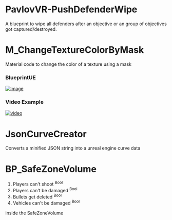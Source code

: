 # PavlovVR-PushDefenderWipe
A blueprint to wipe all defenders after an objective or an group of objectives got captured/destroyed.



# M_ChangeTextureColorByMask
Material code to change the color of a texture using a mask
### BlueprintUE
[![image](https://github.com/DarkAt26/PavlovVR-RandomBlueprintCollection/assets/84019236/9dd067b7-320f-453e-8be4-17e171cf55a2)](https://blueprintue.com/blueprint/tev1uwiv/)
### Video Example
[![video](https://img.youtube.com/vi/Ob19WJt87Mc/0.jpg)](https://www.youtube.com/watch?v=Ob19WJt87Mc)



# JsonCurveCreator
Converts a minified JSON string into a unreal engine curve data



# BP_SafeZoneVolume
1. Players can't shoot <sup>Bool</sup>
2. Players can't be damaged <sup>Bool</sup>
3. Bullets get deleted <sup>Bool</sup>
4. Vehicles can't be damaged <sup>Bool</sup>

inside the SafeZoneVolume
